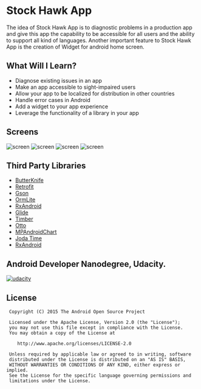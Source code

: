 # Stock Hawk App

The idea of Stock Hawk App is to diagnostic problems in a production app and give this app the capability to be accessible for all users and the ability to support all kind of languages. Another important feature to  Stock Hawk App is the creation of Widget for android home screen. 

## What Will I Learn?

* Diagnose existing issues in an app 
* Make an app accessible to sight-impaired users
* Allow your app to be localized for distribution in other countries
* Handle error cases in Android
* Add a widget to your app experience
* Leverage the functionality of a library in your app

## Screens

![screen](../master/images/home.png) 
![screen](../master/images/add.png)
![screen](../master/images/detail.png)
![screen](../master/images/widget.png)

## Third Party Libraries

* [ButterKnife](https://github.com/JakeWharton/butterknife)
* [Retrofit](https://github.com/square/retrofit)
* [Gson](https://github.com/square/retrofit/tree/master/retrofit-converters/gson)
* [OrmLite](http://ormlite.com/sqlite_java_android_orm.shtml)
* [RxAndroid](https://github.com/ReactiveX/RxAndroid)
* [Glide](https://github.com/bumptech/glide)
* [Timber](https://github.com/JakeWharton/timber)
* [Otto](http://square.github.io/otto/)
* [MPAndroidChart](https://github.com/PhilJay/MPAndroidChart)
* [Joda Time](http://www.joda.org/joda-time/)
* [RxAndroid](https://github.com/ReactiveX/RxAndroid)

## Android Developer Nanodegree, Udacity.
[![udacity][1]][2]

[1]: ../master/images/nano_logo.png
[2]: https://www.udacity.com/course/android-developer-nanodegree--nd801

## License

     Copyright (C) 2015 The Android Open Source Project
     
     Licensed under the Apache License, Version 2.0 (the "License");
     you may not use this file except in compliance with the License.
     You may obtain a copy of the License at
     
        http://www.apache.org/licenses/LICENSE-2.0
     
     Unless required by applicable law or agreed to in writing, software
     distributed under the License is distributed on an "AS IS" BASIS,
     WITHOUT WARRANTIES OR CONDITIONS OF ANY KIND, either express or implied.
     See the License for the specific language governing permissions and
     limitations under the License.
